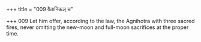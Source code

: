 +++
title = "009 वैतानिकञ् च"

+++
009	Let him offer, according to the law, the Agnihotra with three sacred fires, never omitting the new-moon and full-moon sacrifices at the proper time.